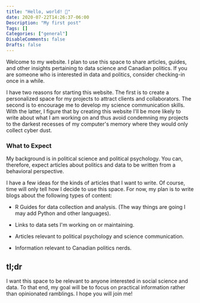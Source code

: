 ```yaml
---
title: "Hello, world! 👋"
date: 2020-07-22T14:26:37-06:00
Description: "My first post"
Tags: []
Categories: ["general"]
DisableComments: false
Drafts: false
---
```


Welcome to my website. I plan to use this space to share articles, guides, and other insights pertaining to data science and Canadian politics. If you are someone who is interested in data and politics, consider checking-in once in a while. 

I have two reasons for starting this website. The first is to create a personalized space for my projects to attract clients and collaborators. The second is to encourage me to develop my science communication skills. With the latter, I figure that by creating this website I'll be more likely to write about what I am working on and thus avoid condemning my projects to the darkest recesses of my computer's memory where they would only collect cyber dust. 

### What to Expect

My background is in political science and political psychology. You can, therefore, expect articles about politics and data to be written from a behavioral perspective. 

I have a few ideas for the kinds of articles that I want to write. Of course, time will only tell how I decide to use this space. For now, my plan is to write blogs about the following types of content:

* R Guides for data collection and analysis. (The way things are going I may add Python and other languages).

* Links to data sets I'm working on or maintaining.

* Articles relevant to political psychology and science communication.

* Information relevant to Canadian politics nerds. 

## tl;dr

I want this space to be relevant to anyone interested in social science and data. To that end, my goal will be to focus on practical information rather than opinionated ramblings. I hope you will join me!  
